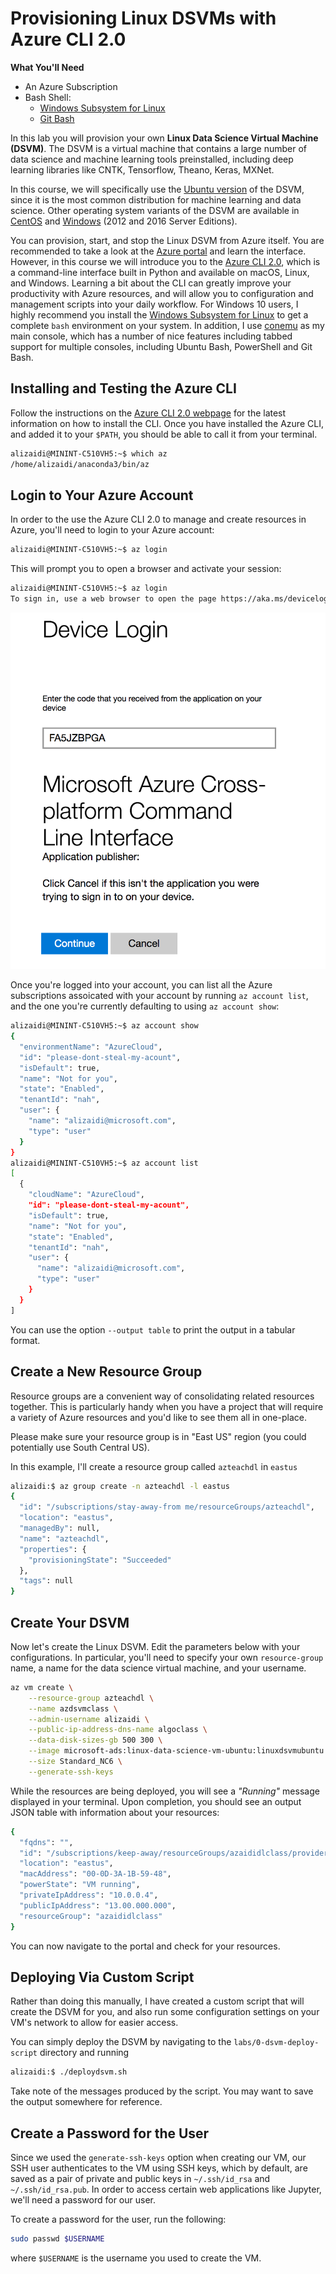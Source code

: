 Provisioning Linux DSVMs with Azure CLI 2.0
============================================

**What You'll Need**

+ An Azure Subscription
+ Bash Shell:
  * [Windows Subsystem for Linux](https://msdn.microsoft.com/en-us/commandline/wsl/install_guide)
  * [Git Bash](https://git-for-windows.github.io/)

In this lab you will provision your own **Linux Data Science Virtual Machine (DSVM)**. The DSVM is a virtual machine that contains a large number of data science and machine learning tools preinstalled, including deep learning libraries like CNTK, Tensorflow, Theano, Keras, MXNet. 

In this course, we will specifically use the [Ubuntu version](https://docs.microsoft.com/en-us/azure/machine-learning/machine-learning-data-science-dsvm-ubuntu-intro) of the DSVM, since it is the most common distribution for machine learning and data science. Other operating system variants of the DSVM are available in [CentOS](https://docs.microsoft.com/en-us/azure/machine-learning/machine-learning-data-science-linux-dsvm-intro) and [Windows](https://docs.microsoft.com/en-us/azure/machine-learning/machine-learning-data-science-provision-vm) (2012 and 2016 Server Editions).

You can provision, start, and stop the Linux DSVM from Azure itself. You are recommended to take a look at the [Azure portal](https://portal.azure.com/) and learn the interface. However, in this course we will introduce you to the [Azure CLI 2.0](https://docs.microsoft.com/en-us/cli/azure/overview), which is a command-line interface built in Python and available on macOS, Linux, and Windows. Learning a bit about the CLI can greatly improve your productivity with Azure resources, and will allow you to configuration and management scripts into your daily workflow. For Windows 10 users, I highly recommend you install the [Windows Subsystem for Linux](https://msdn.microsoft.com/en-us/commandline/wsl/install_guide) to get a complete `bash` environment on your system. In addition, I use [conemu](https://conemu.github.io/) as my main console, which has a number of nice features including tabbed support for multiple consoles, including Ubuntu Bash, PowerShell and Git Bash.

## Installing and Testing the Azure CLI

Follow the instructions on the [Azure CLI 2.0 webpage](https://docs.microsoft.com/en-us/cli/azure/install-azure-cli) for the latest information on how to install the CLI. Once you have installed the Azure CLI, and added it to your `$PATH`, you should be able to call it from your terminal. 

```bash
alizaidi@MININT-C510VH5:~$ which az
/home/alizaidi/anaconda3/bin/az
```

## Login to Your Azure Account

In order to the use the Azure CLI 2.0 to manage and create resources in Azure, you'll need to login to your Azure account:

```bash
alizaidi@MININT-C510VH5:~$ az login
```

This will prompt you to open a browser and activate your session:

```bash
alizaidi@MININT-C510VH5:~$ az login
To sign in, use a web browser to open the page https://aka.ms/devicelogin and enter the code FA5JZBPGA to authenticate.
```

![](imgs/azlogin.png)

Once you're logged into your account, you can list all the Azure subscriptions assoicated with your account by running `az account list`, and the one you're currently defaulting to using `az account show`:

```bash
alizaidi@MININT-C510VH5:~$ az account show
{
  "environmentName": "AzureCloud",
  "id": "please-dont-steal-my-acount",
  "isDefault": true,
  "name": "Not for you",
  "state": "Enabled",
  "tenantId": "nah",
  "user": {
    "name": "alizaidi@microsoft.com",
    "type": "user"
  }
}
alizaidi@MININT-C510VH5:~$ az account list
[
  {
    "cloudName": "AzureCloud",
    "id": "please-dont-steal-my-acount",
    "isDefault": true,
    "name": "Not for you",
    "state": "Enabled",
    "tenantId": "nah",
    "user": {
      "name": "alizaidi@microsoft.com",
      "type": "user"
    }
  }
]
```

You can use the option `--output table` to print the output in a tabular format.

## Create a New Resource Group

Resource groups are a convenient way of consolidating related resources together. This is particularly handy when you have a project that will require a variety of Azure resources and you'd like to see them all in one-place.

Please make sure your resource group is in "East US" region (you could potentially use South Central US). 

In this example, I'll create a resource group called `azteachdl` in `eastus`

```bash
alizaidi:$ az group create -n azteachdl -l eastus
{
  "id": "/subscriptions/stay-away-from me/resourceGroups/azteachdl",
  "location": "eastus",
  "managedBy": null,
  "name": "azteachdl",
  "properties": {
    "provisioningState": "Succeeded"
  },
  "tags": null
}
```

## Create Your DSVM

Now let's create the Linux DSVM. Edit the parameters below with your configurations. In particular, you'll need to specify your own `resource-group` name,  a name for the data science virtual machine, and your username.

```bash
az vm create \
    --resource-group azteachdl \
    --name azdsvmclass \
    --admin-username alizaidi \
    --public-ip-address-dns-name algoclass \
    --data-disk-sizes-gb 500 300 \
    --image microsoft-ads:linux-data-science-vm-ubuntu:linuxdsvmubuntu:1.1.1 \
    --size Standard_NC6 \
    --generate-ssh-keys
```

While the resources are being deployed, you will see a _"Running"_ message displayed in your terminal. Upon completion, you should see an output JSON table with information about your resources:

```bash
{
  "fqdns": "",
  "id": "/subscriptions/keep-away/resourceGroups/azaididlclass/providers/Microsoft.Compute/virtualMachines/azaidi",
  "location": "eastus",
  "macAddress": "00-0D-3A-1B-59-48",
  "powerState": "VM running",
  "privateIpAddress": "10.0.0.4",
  "publicIpAddress": "13.00.000.000",
  "resourceGroup": "azaididlclass"
}
```

You can now navigate to the portal and check for your resources.

## Deploying Via Custom Script

Rather than doing this manually, I have created a custom script that will create the DSVM for you, and also run some configuration settings on your VM's network to allow for easier access.

You can simply deploy the DSVM by navigating to the `labs/0-dsvm-deploy-script` directory and running

```bash
alizaidi:$ ./deploydsvm.sh
```

Take note of the messages produced by the script. You may want to save the output somewhere for reference.


## Create a Password for the User

Since we used the `generate-ssh-keys` option when creating our VM, our SSH user authenticates to the VM using SSH keys, which by default, are saved as a pair of private and public keys in `~/.ssh/id_rsa` and `~/.ssh/id_rsa.pub`. In order to access certain web applications like Jupyter, we'll need a password for our user. 

To create a password for the user, run the following:

```bash
sudo passwd $USERNAME
```

where `$USERNAME` is the username you used to create the VM.

